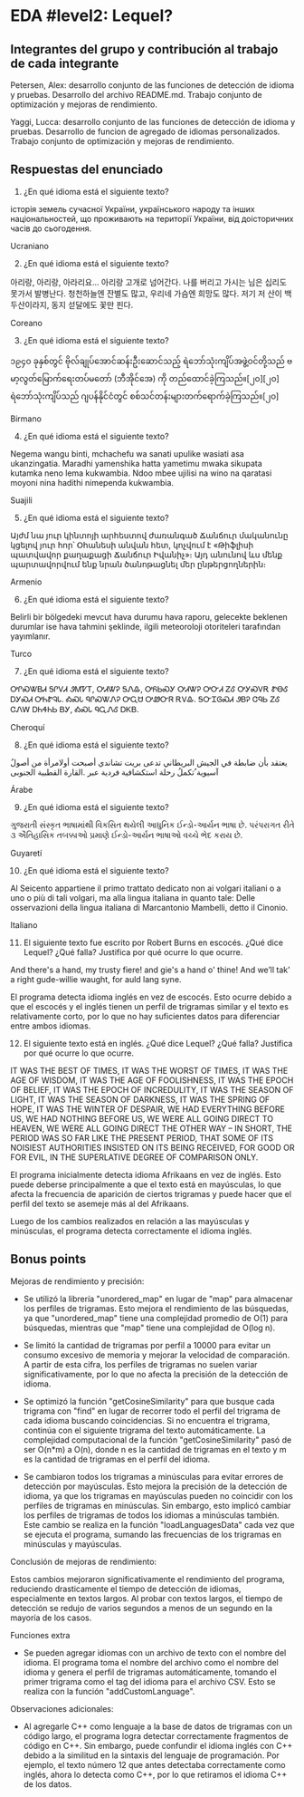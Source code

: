 # EDA #level2: Lequel?

## Integrantes del grupo y contribución al trabajo de cada integrante

Petersen, Alex: desarrollo conjunto de las funciones de detección de idioma y pruebas. Desarrollo del archivo
README.md. Trabajo conjunto de optimización y mejoras de rendimiento.

Yaggi, Lucca: desarrollo conjunto de las funciones de detección de idioma y pruebas. Desarrollo de funcion de 
agregado de idiomas personalizados. Trabajo conjunto de optimización y mejoras de rendimiento.

## Respuestas del enunciado

1. ¿En qué idioma está el siguiente texto?

історія земель сучасної України, українського народу та інших національностей, що проживають на території України, від доісторичних часів до сьогодення.

Ucraniano

2. ¿En qué idioma está el siguiente texto?

아리랑, 아리랑, 아라리요... 아리랑 고개로 넘어간다. 나를 버리고 가시는 님은 십리도 못가서 발병난다. 청천하늘엔 잔별도 많고, 우리네 가슴엔 희망도 많다. 저기 저 산이 백두산이라지, 동지 섣달에도 꽃만 핀다.

Coreano

3. ¿En qué idioma está el siguiente texto?

၁၉၄၀ ခုနှစ်တွင် ဗိုလ်ချုပ်အောင်ဆန်းဦးဆောင်သည့် ရဲဘော်သုံးကျိပ်အဖွဲ့ဝင်တို့သည် ဗမာ့လွတ်မြောက်ရေးတပ်မတော် (ဘီအိုင်အေ) ကို တည်ထောင်ခဲ့ကြသည်။[၂၀][၂၀] ရဲဘော်သုံးကျိပ်သည် ဂျပန်နိုင်ငံတွင် စစ်သင်တန်းများတက်ရောက်ခဲ့ကြသည်။[၂၀]

Birmano 

4. ¿En qué idioma está el siguiente texto?

Negema wangu binti, mchachefu wa sanati upulike wasiati asa ukanzingatia. Maradhi yamenshika hatta yametimu mwaka sikupata kutamka neno lema kukwambia. Ndoo mbee ujilisi na wino na qaratasi moyoni nina hadithi nimependa kukwambia.

Suajili

5. ¿En qué idioma está el siguiente texto?

Այժմ նա յուր կինտոյի արհեստով ժառանգած Ճանճուր մականունը կցելով յուր հոր՝ Օհանեսի անվան հետ, կոչվում է «Թիֆլիսի պատվավոր քաղաքացի Ճանճուր Իվանիչ»։ Այդ անունով ևս մենք պարտավորվում ենք նրան ծանոթացնել մեր ընթերցողներին։

Armenio

6. ¿En qué idioma está el siguiente texto?

Belirli bir bölgedeki mevcut hava durumu hava raporu, gelecekte beklenen durumlar ise hava tahmini şeklinde, ilgili meteoroloji otoriteleri tarafından yayımlanır.

Turco 

7. ¿En qué idioma está el siguiente texto?

ᎤᎵᏍᏔᏴᏗ ᎦᎵᏙᏗ ᏭᎷᏤᎢ, ᎤᏗᏔᎮ ᎦᏁᎲ, ᎤᏲᏏᏍᎩ ᎤᏗᏔᎮ ᎤᏅᏗ ᏃᎴ ᎤᎩᏍᏙᎡ ᏑᎾᎴ ᎠᎩᏍᏗ ᎤᏂᏑᎸᏓ. ᎣᏍᏓ ᏄᎵᏍᏔᏁᎮ ᎤᏩᏌ ᎤᏪᏅᏒ ᎡᏙᎲ. ᎦᏅᏆᎶᏍᏗ ᏭᏴᎮ ᏣᏄᏏ ᏃᎴ ᏣᏁᎳ ᎠᏂᏎᏂᏏ ᏴᎩ, ᎣᏍᏓ ᏄᏩᏁᎴ ᎠᏦᏴ.

Cheroquí

8. ¿En qué idioma está el siguiente texto?

ُیعتقد بأن ضابطة في الجیش البریطاني تدعى بریت تشاندي أصبحت أولامرأة من أصول آسیویة ُتكملُ رحلة استكشافیة فردیة عبر .القارة القطبیة الجنوبی  

Árabe

9. ¿En qué idioma está el siguiente texto?

ગુજરાતી સંસ્કૃત ભાષામાંથી વિકસિત થયેલી આધુનિક ઈન્ડો-આર્યન ભાષા છે. પરંપરાગત રીતે ૩ ઐતિહાસિક તબક્કાઓ પ્રમાણે ઈન્ડો-આર્યન ભાષાઓ વચ્ચે ભેદ કરાય છે.

Guyaretí

10. ¿En qué idioma está el siguiente texto?

Al Seicento appartiene il primo trattato dedicato non ai volgari italiani o a uno o più di tali volgari, ma alla lingua italiana in quanto tale: Delle osservazioni della lingua italiana di Marcantonio Mambelli, detto il Cinonio.

Italiano

11. El siguiente texto fue escrito por Robert Burns en escocés. ¿Qué dice Lequel? ¿Qué falla? Justifica por qué ocurre lo que ocurre.

And there's a hand, my trusty fiere! and gie's a hand o' thine! And we’ll tak' a right gude-willie waught, for auld lang syne.

El programa detecta idioma inglés en vez de escocés. Esto ocurre debido a que el escocés y
el inglés tienen un perfil de trigramas similar y el texto es relativamente corto, por lo 
que no hay suficientes datos para diferenciar entre ambos idiomas.

12. El siguiente texto está en inglés. ¿Qué dice Lequel? ¿Qué falla? Justifica por qué ocurre lo que ocurre.

IT WAS THE BEST OF TIMES, IT WAS THE WORST OF TIMES,
IT WAS THE AGE OF WISDOM, IT WAS THE AGE OF FOOLISHNESS,
IT WAS THE EPOCH OF BELIEF, IT WAS THE EPOCH OF INCREDULITY,
IT WAS THE SEASON OF LIGHT, IT WAS THE SEASON OF DARKNESS,
IT WAS THE SPRING OF HOPE, IT WAS THE WINTER OF DESPAIR,
WE HAD EVERYTHING BEFORE US, WE HAD NOTHING BEFORE US,
WE WERE ALL GOING DIRECT TO HEAVEN, WE WERE ALL GOING DIRECT THE OTHER WAY
– IN SHORT, THE PERIOD WAS SO FAR LIKE THE PRESENT PERIOD, THAT SOME OF ITS NOISIEST AUTHORITIES INSISTED ON ITS BEING RECEIVED, FOR GOOD OR FOR EVIL, IN THE SUPERLATIVE DEGREE OF COMPARISON ONLY.

El programa inicialmente detecta idioma Afrikaans en vez de inglés. Esto puede deberse principalmente
a que el texto está en mayúsculas, lo que afecta la frecuencia de aparición de ciertos trigramas 
y puede hacer que el perfil del texto se asemeje más al del Afrikaans.

Luego de los cambios realizados en relación a las mayúsculas y minúsculas, el programa detecta correctamente
el idioma inglés.

## Bonus points

Mejoras de rendimiento y precisión:

- Se utilizó la librería "unordered_map" en lugar de "map" para almacenar los perfiles de trigramas.
  Esto mejora el rendimiento de las búsquedas, ya que "unordered_map" tiene una complejidad promedio
  de O(1) para búsquedas, mientras que "map" tiene una complejidad de O(log n).

- Se limitó la cantidad de trigramas por perfil a 10000 para evitar un consumo excesivo de memoria
  y mejorar la velocidad de comparación. A partir de esta cifra, los perfiles de trigramas no suelen
  variar significativamente, por lo que no afecta la precisión de la detección de idioma.

- Se optimizó la función "getCosineSimilarity" para que busque cada trigrama con "find" en lugar de 
  recorrer todo el perfil del trigrama de cada idioma buscando coincidencias. Si no encuentra el 
  trigrama, continúa con el siguiente trigrama del texto automáticamente. La complejidad computacional 
  de la función "getCosineSimilarity" pasó de ser O(n*m) a O(n), donde n es la cantidad de trigramas 
  en el texto y m es la cantidad de trigramas en el perfil del idioma.

- Se cambiaron todos los trigramas a minúsculas para evitar errores de detección por mayúsculas. Esto
  mejora la precisión de la detección de idioma, ya que los trigramas en mayúsculas pueden no coincidir
  con los perfiles de trigramas en minúsculas. Sin embargo, esto implicó cambiar los perfiles de 
  trigramas de todos los idiomas a minúsculas también. Este cambio se realiza en la función "loadLanguagesData" 
  cada vez que se ejecuta el programa, sumando las frecuencias de los trigramas en minúsculas y mayúsculas.

 
Conclusión de mejoras de rendimiento:

Estos cambios mejoraron significativamente el rendimiento del programa, reduciendo drasticamente el 
tiempo de detección de idiomas, especialmente en textos largos. Al probar con textos largos, el tiempo
de detección se redujo de varios segundos a menos de un segundo en la mayoría de los casos. 

Funciones extra

- Se pueden agregar idiomas con un archivo de texto con el nombre del idioma. El programa toma el nombre del 
  archivo como el nombre del idioma y genera el perfil de trigramas automáticamente, tomando el primer trigrama
  como el tag del idioma para el archivo CSV. Esto se realiza con la función "addCustomLanguage".

Observaciones adicionales:

- Al agregarle C++ como lenguaje a la base de datos de trigramas con un código largo, el programa logra 
  detectar correctamente fragmentos de código en C++. Sin embargo, puede confundir el idioma inglés con C++
  debido a la similitud en la sintaxis del lenguaje de programación. Por ejemplo, el texto número 12 que antes
  detectaba correctamente como inglés, ahora lo detecta como C++, por lo que retiramos el idioma C++ de los datos.